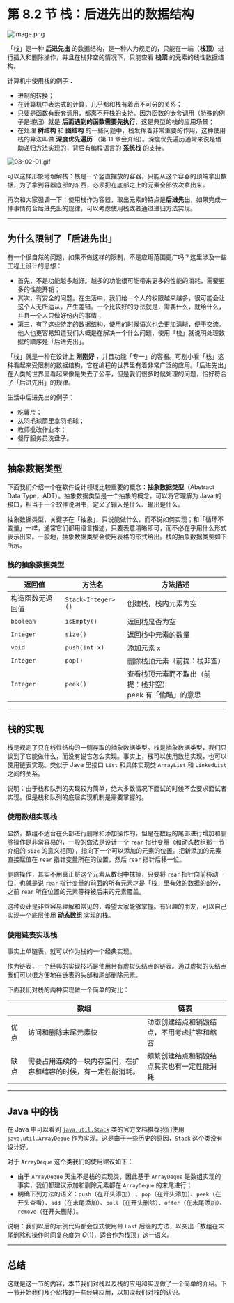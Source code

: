 # 第 8.2 节 栈：后进先出的数据结构

![image.png](https://pic.leetcode-cn.com/1598805093-zoZfWC-image.png)


「栈」是一种 **后进先出** 的数据结构，是一种人为规定的，只能在一端（**栈顶**）进行插入和删除操作，并且在栈非空的情况下，只能查看 **栈顶** 的元素的线性数据结构。


计算机中使用栈的例子：

+ 进制的转换；
+ 在计算机中表达式的计算，几乎都和栈有着密不可分的关系；
+ 只要是函数有嵌套调用，都离不开栈的支持。因为函数的嵌套调用（特殊的例子是递归）就是 **后面遇到的函数需要先执行**，这是典型的栈的应用场景；
+ 在处理 **树结构** 和 **图结构** 的一些问题中，栈发挥着非常重要的作用，这种使用栈的算法叫做 **深度优先遍历** （第 11 章会介绍）。深度优先遍历通常来说是借助递归方法实现的，背后有编程语言的 **系统栈** 的支持。

![08-02-01.gif](https://pic.leetcode-cn.com/1598804346-gFHrNt-08-02-01.gif)

可以这样形象地理解栈：栈是一个竖直摆放的容器，只能从这个容器的顶端拿出数据，为了拿到容器底部的东西，必须把在底部之上的元素全部依次拿出来。

再次和大家强调一下：使用栈作为容器，取出元素的特点是**后进先出**，如果完成一件事情符合后进先出的规律，可以考虑使用栈或者通过递归方法实现。

---

## 为什么限制了「后进先出」

有一个很自然的问题，如果不做这样的限制，不是应用范围更广吗？这里涉及一些工程上设计的思想：

+ 首先，不是功能越多越好。越多的功能很可能带来更多的性能的消耗，需要更多的性能开销；
+ 其次，有安全的问题。在生活中，我们给一个人的权限越来越多，很可能会让这个人无所适从，产生差错。一个比较好的办法就是，需要什么，就给什么，并且一个人只做好份内的事情；
+ 第三，有了这些特定的数据结构，使用的时候语义也会更加清晰，便于交流。他人也更容易知道我们大概是在解决一个什么问题，使用「栈」就说明处理数据的顺序是「后进先出」。

「栈」就是一种在设计上 **刚刚好** ，并且功能「专一」的容器。可别小看「栈」这种看起来受限制的数据结构，它在编程的世界里有着非常广泛的应用。「后进先出」在人类的世界里看起来像是失去了公平，但是我们很多时候处理的问题，恰好符合了「后进先出」的规律。

生活中后进先出的例子：

+ 吃薯片；
+ 从羽毛球筒里拿羽毛球；
+ 教师批改作业本；
+ 餐厅服务员洗盘子。

---

## 抽象数据类型

下面我们介绍一个在软件设计领域比较重要的概念：**抽象数据类型**（Abstract Data Type，ADT）。抽象数据类型是一个抽象的概念，可以将它理解为 Java 的接口，相当于一个软件说明书，定义了输入是什么、输出是什么。

抽象数据类型，关键字在「抽象」，只说能做什么，而不说如何实现；和「循环不变量」一样，通常它们都用语言描述，只要表意清晰即可，而不必在乎用什么形式表示出来。一般地，抽象数据类型会使用表格的形式给出。栈的抽象数据类型如下所示。

### 栈的抽象数据类型

| 返回值           | 方法名             | 方法描述                                                     |
| ---------------- | ------------------ | ------------------------------------------------------------ |
| 构造函数无返回值 | `Stack<Integer>()` | 创建栈，栈内元素为空                                         |
| `boolean`        | `isEmpty()`        | 返回栈是否为空                                               |
| `Integer`        | `size()`           | 返回栈中元素的数量                                           |
| `void`           | `push(int x)`      | 添加元素 `x`                                                 |
| `Integer`        | `pop()`            | 删除栈顶元素（前提：栈非空）                                 |
| `Integer`        | `peek()`           | 查看栈顶元素而不取出（前提：栈非空）<br>peek 有「偷瞄」的意思 |

---

## 栈的实现

栈是规定了只在线性结构的一侧存取的抽象数据类型。栈是抽象数据类型，我们只谈到了它能做什么，而没有说它怎么实现。事实上，栈可以使用数组实现，也可以使用链表实现。类似于 Java 里接口 `List` 和具体实现类 `ArrayList` 和 `LinkedList` 之间的关系。

说明：由于栈和队列的实现较为简单，绝大多数情况下面试的时候不会要求面试者实现。但是栈和队列的底层实现机制是需要掌握的。

### 使用数组实现栈

显然，数组不适合在头部进行删除和添加操作的，但是在数组的尾部进行增加和删除操作是非常容易的，一般的做法是设计一个 `rear` 指针变量（和动态数组那一节介绍的 `size` 的意义相同），指向下一个可以添加的元素的位置。把新添加的元素直接赋值在 `rear` 指针变量所在的位置，然后 `rear` 指针后移一位。

删除操作，其实不用真正将这个元素从数组中抹掉，只要将 `rear` 指针向前移动一位，也就是说 `rear` 指针变量的前面的所有元素才是「栈」里有效的数据的部分，之前 `rear` 所在位置的元素等待被后来的元素覆盖。

这种设计是非常容易理解和常见的，希望大家能够掌握。有兴趣的朋友，可以自己实现一个底层使用 **动态数组** 实现的栈。


### 使用链表实现栈

事实上单链表，就可以作为栈的一个经典实现。

作为链表，一个经典的实现技巧是使用带有虚拟头结点的链表。通过虚拟的头结点我们可以很方便地在链表的头部和尾部删除元素。

下面我们对栈的两种实现做一个简单的对比：


|      | 数组                                                         | 链表                                       |
| ---- | ------------------------------------------------------------ | ------------------------------------------ |
| 优点 | 访问和删除末尾元素快                                         | 动态创建结点和销毁结点，不用考虑扩容和缩容 |
| 缺点 | 需要占用连续的一块内存空间，在扩容和缩容的时候，有一定性能消耗。 | 频繁创建结点和销毁结点其实也有一定性能消耗 |

---

## Java 中的栈


在 Java 中可以看到 [`java.util.Stack`](https://docs.oracle.com/javase/10/docs/api/java/util/Stack.html) 类的官方文档推荐我们使用 `java.util.ArrayDeque` 作为实现。这是由于一些历史的原因，`Stack` 这个类没有设计好。

对于 `ArrayDeque` 这个类我们的使用建议如下：

+ 由于 `ArrayDeque` 天生不是栈的实现类，因此基于 `ArrayDeque` 是数组实现的事实，我们都建议添加和删除元素都在 `ArrayDeque` 的末尾进行；
+ 明确下列方法的语义：`push`（在开头添加） 、`pop`（在开头添加）、`peek`（在开头查看）、`add`（在末尾添加）、`poll`（在开头删除）、`offer`（在末尾添加）、`remove`（在开头删除）。

说明：我们以后的示例代码都会显式使用带 `Last` 后缀的方法，以突出「数组在末尾删除和操作时间复杂度为 $O(1)$，适合作为栈顶」这一语义。


---

## 总结

这就是这一节的内容，本节我们对栈以及栈的应用和实现做了一个简单的介绍。下一节开始我们及介绍栈的一些经典应用，以加深我们对栈的认识。